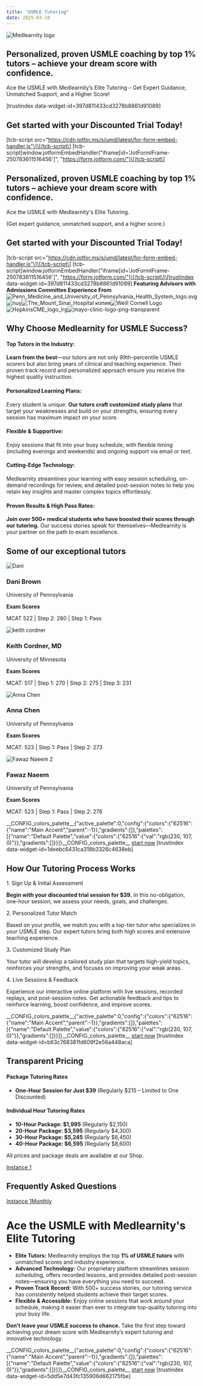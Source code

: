 ```yaml
---
title: "USMLE Tutoring"
date: 2025-03-18
---
```


![Medlearnity logo](https://www.medlearnity.com/wp-content/uploads/2020/08/logo_Med_Learnity.svg "logo_Med_Learnity")

## Personalized, proven USMLE coaching by top 1% tutors – achieve your dream score with confidence.

Ace the USMLE with Medlearnity’s Elite Tutoring – Get Expert Guidance, Unmatched Support, and a Higher Score!

\[trustindex data-widget-id=397d811433cd3278b8861d91089\]

## Get started with your Discounted Trial Today!

\[tcb-script src="https://cdn.jotfor.ms/s/umd/latest/for-form-embed-handler.js"\]\[/tcb-script\] \[tcb-script\]window.jotformEmbedHandler("iframe\[id='JotFormIFrame-250783611516456'\]", "https://form.jotform.com/")\[/tcb-script\]

## Personalized, proven USMLE coaching by top 1% tutors – achieve your dream score with confidence.

Ace the USMLE with Medlearnity's Elite Tutoring.

(Get expert guidance, unmatched support, and a higher score.)

## Get started with your Discounted Trial Today!

\[tcb-script src="https://cdn.jotfor.ms/s/umd/latest/for-form-embed-handler.js"\]\[/tcb-script\] \[tcb-script\]window.jotformEmbedHandler("iframe\[id='JotFormIFrame-250783611516456'\]", "https://form.jotform.com/")\[/tcb-script\]\[trustindex data-widget-id=397d811433cd3278b8861d91089\] **Featuring Advisors with Admissions Committee Experience From**![](//www.medlearnity.com/wp-content/uploads/2020/08/Penn_Medicine_and_University_of_Pennsylvania_Health_System_logo.svg_.png "Penn_Medicine_and_University_of_Pennsylvania_Health_System_logo.svg")![](//www.medlearnity.com/wp-content/uploads/2020/08/nuy.png "nuy")![](//www.medlearnity.com/wp-content/uploads/2020/08/The_Mount_Sinai_Hospital-копия.png "The_Mount_Sinai_Hospital копия")![](//www.medlearnity.com/wp-content/uploads/2020/04/Weill-Cornell-Logo-300x108.png "Weill Cornell Logo")![](//www.medlearnity.com/wp-content/uploads/2020/08/HopkinsCME_logo_lrg.png "HopkinsCME_logo_lrg")![](//www.medlearnity.com/wp-content/uploads/2020/08/mayo-clinic-logo-png-transparent.png "mayo-clinic-logo-png-transparent")

## Why Choose Medlearnity for USMLE Success?

#### Top Tutors in the Industry:

**Learn from the best**—our tutors are not only 99th-percentile USMLE scorers but also bring years of clinical and teaching experience. Their proven track record and personalized approach ensure you receive the highest quality instruction.

#### Personalized Learning Plans:

Every student is unique. **Our tutors craft customized study plans** that target your weaknesses and build on your strengths, ensuring every session has maximum impact on your score.

#### Flexible & Supportive:

Enjoy sessions that fit into your busy schedule, with flexible timing (including evenings and weekends) and ongoing support via email or text.

#### Cutting-Edge Technology:

Medlearnity streamlines your learning with easy session scheduling, on-demand recordings for review, and detailed post-session notes to help you retain key insights and master complex topics effortlessly.

#### Proven Results & High Pass Rates:

**Join over 500+ medical students who have boosted their scores through our tutoring.** Our success stories speak for themselves—Medlearnity is your partner on the path to exam excellence.

## Some of our exceptional tutors

![](https://www.medlearnity.com/wp-content/uploads/2024/07/Dani.webp "Dani")

### Dani Brown

University of Pennsylvania

**Exam Scores**

MCAT 522 | Step 2: 280 | Step 1: Pass

![keith cordner](https://www.medlearnity.com/wp-content/uploads/2023/05/Keith_Cordner.jpg "Keith_Cordner")

### Keith Cordner, MD

University of Minnesota

**Exam Scores**

MCAT: 517 | Step 1: 270 | Step 2: 275 | Step 3: 231

![](https://www.medlearnity.com/wp-content/uploads/2024/09/Anna-Chen.webp "Anna Chen")

### Anna Chen

University of Pennsylvania 

**Exam Scores**

MCAT: 523 | Step 1: Pass | Step 2: 273

![](https://www.medlearnity.com/wp-content/uploads/2024/08/Fawaz-Naeem-2.webp "Fawaz Naeem 2")

### Fawaz Naeem

University of Pennsylvania

**Exam Scores**

MCAT: 523 | Step 1: Pass | Step 2: 276

\_\_CONFIG\_colors\_palette\_\_{"active\_palette":0,"config":{"colors":{"62516":{"name":"Main Accent","parent":-1}},"gradients":\[\]},"palettes":\[{"name":"Default Palette","value":{"colors":{"62516":{"val":"rgb(230, 107, 0)"}},"gradients":\[\]}}\]}\_\_CONFIG\_colors\_palette\_\_ [start now](#tve-jump-195b66f4066) \[trustindex data-widget-id=1deebc6431ca318b3326c4638eb\]

## **How Our Tutoring Process Works**

1\. Sign Up & Initial Assessment

**Begin with your discounted trial session for $39.** In this no-obligation, one-hour session, we assess your needs, goals, and challenges.

2\. Personalized Tutor Match

Based on your profile, we match you with a top-tier tutor who specializes in your USMLE step. Our expert tutors bring both high scores and extensive teaching experience.

3\. Customized Study Plan

Your tutor will develop a tailored study plan that targets high-yield topics, reinforces your strengths, and focuses on improving your weak areas.

4\. Live Sessions & Feedback

Experience our interactive online platform with live sessions, recorded replays, and post-session notes. Get actionable feedback and tips to reinforce learning, boost confidence, and improve scores.

\_\_CONFIG\_colors\_palette\_\_{"active\_palette":0,"config":{"colors":{"62516":{"name":"Main Accent","parent":-1}},"gradients":\[\]},"palettes":\[{"name":"Default Palette","value":{"colors":{"62516":{"val":"rgb(230, 107, 0)"}},"gradients":\[\]}}\]}\_\_CONFIG\_colors\_palette\_\_ [start now](#tve-jump-195b66f4066) \[trustindex data-widget-id=b63c768381fd609f2e56a448aca\]

## Transparent Pricing

#### Package Tutoring Rates

- **One-Hour Session for Just $39** (Regularly $215 – Limited to One Discounted)

#### Individual Hour Tutoring Rates

- **10-Hour Package: $1,995** (Regularly $2,150)
- **20-Hour Package: $3,595** (Regularly $4,300)
- **30-Hour Package: $5,245** (Regularly $6,450)
- **40-Hour Package: $6,595** (Regularly $8,600)

All prices and package deals are available at our Shop.

[Instance 1](#)

## Frequently Asked Questions

[Instance 1](#)[Monthly](#)

# Ace the USMLE with Medlearnity's Elite Tutoring

- **Elite Tutors:** Medlearnity employs the top **1% of USMLE tutors** with unmatched scores and industry experience.
- **Advanced Technology:** Our proprietary platform streamlines session scheduling, offers recorded lessons, and provides detailed post-session notes—ensuring you have everything you need to succeed.
- **Proven Track Record:** With 500+ success stories, our tutoring service has consistently helped students achieve their target scores.
- **Flexible & Accessible:** Enjoy online sessions that work around your schedule, making it easier than ever to integrate top-quality tutoring into your busy life.

**Don’t leave your USMLE success to chance.** Take the first step toward achieving your dream score with Medlearnity’s expert tutoring and innovative technology.

\_\_CONFIG\_colors\_palette\_\_{"active\_palette":0,"config":{"colors":{"62516":{"name":"Main Accent","parent":-1}},"gradients":\[\]},"palettes":\[{"name":"Default Palette","value":{"colors":{"62516":{"val":"rgb(230, 107, 0)"}},"gradients":\[\]}}\]}\_\_CONFIG\_colors\_palette\_\_ [start now](#tve-jump-195b66f4066) \[trustindex data-widget-id=5dd5e7d43fc135906d662175fbe\]
